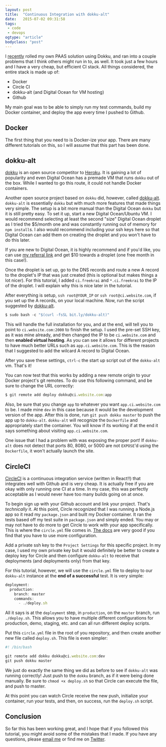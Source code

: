 ```yaml
---
layout: post
title:  "Continuous Integration with dokku-alt"
date:   2015-07-02 09:31:58
tags:
 - code
 - devops
ogtype: "article"
bodyclass: "post"
---
```


I [recently](/2015/05/13/make-your-own-heroku/) rolled my own PAAS solution using Dokku, and ran into a couple problems that I think others might run in to, as well. It took just a few hours and I have a very cheap, but efficient CI stack. All things considered, the entire stack is made up of:

*   Docker
*   Circle CI
*   dokku-alt (and Digital Ocean for VM hosting)
*   Github

My main goal was to be able to simply run my test commands, build my Docker container, and deploy the app every time I pushed to Github.

## Docker

The first thing that you need to is Docker-ize your app. There are many different tutorials on this, so I will assume that this part has been done.

## dokku-alt

[dokku](https://github.com/progrium/dokku) is an open source competitor to [Heroku](http://heroku.com). It is gaining a lot of popularity and even Digital Ocean has a premade VM that runs `dokku` out of the box. While I wanted to go this route, it could not handle Docker containers.

Another open source project based on `dokku` did, however, called [dokku-alt](https://github.com/dokku-alt/dokku-alt). `dokku-alt` is essentially `dokku` but with much more features that made things very simple. The setup is a bit more manual than the Digital Ocean `dokku` but it is still pretty easy. To set it up, start a new Digital Ocean/Ubuntu VM. I would recommend selecting at least the second "size" Digital Ocean droplet as I tried the $5/month one and was constantly running out of memory for `npm install`s. I also would recommend including your ssh keys here so that Digital Ocean can add them on creating the droplet and you won't have to do this later.

If you are new to Digital Ocean, it is highly recommend and if you'd like, you can use [my referral link](https://www.digitalocean.com/?refcode=326e96423ba7) and get $10 towards a droplet (one free month in this case!).

Once the droplet is set up, go to the DNS records and route a new A record to the droplet's IP that was just created (this is optional but makes things a lot nicer). For this tutorial, I added `ci.freekrai` and `*.ci.freekrai` to the IP of the droplet. I will explain why this is nice later in the tutorial.

After everything is setup, `ssh root@YOUR_IP` or `ssh root@ci.website.com`, if you set up the A records, on your local machine. Now, run the script suggested by [dokku-alt](https://dokku-alt.github.io/try-it.html).

```javascript
$ sudo bash -c "$(curl -fsSL bit.ly/dokku-alt)"
```

This will handle the full installation for you, and at the end, will tell you to point to `ci.website.com:2000` to finish the setup. I used the pre-set SSH key, as it was mine already, and then changed the IP to be `ci.website.com` and then **enabled virtual hosting**. As you can see it allows for different projects to have much better URLs such as `app.ci.website.com`. This is the reason that I suggested to add the wilcard A record to Digital Ocean.

After you save these settings, `ctrl-c` the start up script out of the `dokku-alt` vm. That's it!

You can now test that this works by adding a new remote origin to your Docker project's git remotes. To do use this following command, and be sure to change the URL correctly:

```javascript
$ git remote add deploy dokku@ci.website.com:app
```

Also, be sure that you change `app` to whatever you want `app.ci.website.com` to be. I made mine `dev` in this case because it would be the development version of the app. After this is done, run `git push dokku master` to push the app up to `dokku-alt`. `dokku-alt` will recognize the `Dockerfile` and appropriately start the container. You will know if its working if at the end it says something about visiting `app.ci.website.com`.

One issue that I had a problem with was exposing the proper port! If `dokku-alt` does not detect that ports 80, 8080, or 5000 are not `EXPOSE`'d using the `Dockerfile`, it won't actually launch the site.

## CircleCI

[CircleCI](https://circleci.com/) is a continuous integration service (written in React!!) that integrates well with Github and is very cheap. It is actually free if you are okay with only running one CI at a time. In my case, this was perfectly acceptable as I would never have too many builds going on at once.

To begin sign up with your Github account and link your project. That's _technically_ it. At this point, Circle recognized that I was running a Node.js app so it read my `package.json` and built my Docker container. It ran the tests based off my test suite in `package.json` and simply ended. You may or may not have to do more to get Circle to work with your app specifically. This is where the `circle.yml` file comes in. [The docs](https://circleci.com/docs) are very good if you find that you have to use more configuration.

Add a private ssh key to the `Project Settings` for this specific project. In my case, I used my own private key but it would definitely be better to create a deploy key for Circle and then configure `dokku-alt` to receive that deployments (and deployments only) from that key.

For this tutorial, however, we will use the `circle.yml` file to deploy to our `dokku-alt` instance at the **end of a successful** test. It is very simple:

```javascript
deployment:  
  production:
    branch: master    
    commands:
      - ./deploy.sh
```

All it says is at the `deployment` step, in `production`, on the `master` branch, run `./deploy.sh`. This allows you to have multiple different configurations for production, demo, staging, etc. and can all run different deploy scripts.

Put this `circle.yml` file in the root of you repository, and then create another new file called `deploy.sh`. This file is even simpler:

```javascript
#! /bin/bash

git remote add dokku dokku@ci.website.com:dev  
git push dokku master  
```

We just do exactly the same thing we did as before to see if `dokku-alt` was running correctly! Just push to the `dokku` branch, as if it were being done manually. Be sure to `chmod +x deploy.sh` so that Circle can execute the file, and push to master.

At this point you can watch Circle receive the new push, initialize your container, run your tests, and then, on success, run the `deploy.sh` script.

## Conclusion

So far this has been working great, and I hope that if you followed this tutorial, you might avoid some of the mistakes that I made. If you have any questions, please [email me](mailto:roger@datamcfly.com) or find me on [Twitter](http://twitter.com/freekrai).
